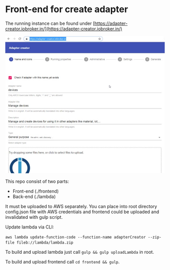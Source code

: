 # Front-end for create adapter
The running instance can be found under [https://adapter-creator.iobroker.in/](https://adapter-creator.iobroker.in/)

![Screen](screen.jpg)

This repo consist of two parts: 
- Front-end (./frontend)
- Back-end (./lambda)

It must be uploaded to AWS separately.
You can place into root directory config.json file with AWS credentials and frontend could be uploaded and invalidated with gulp script.

Update lambda via CLI:

`aws lambda update-function-code --function-name adapterCreator --zip-file fileb://lambda/lambda.zip`

To build and upload lambda just call `gulp && gulp uploadLambda` in root.

To build and upload frontend call `cd frontend && gulp`.